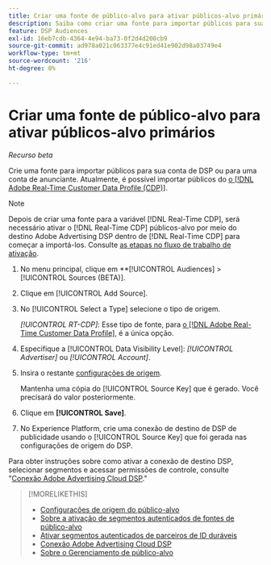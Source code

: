 ```yaml
---
title: Criar uma fonte de público-alvo para ativar públicos-alvo primários
description: Saiba como criar uma fonte para importar públicos para sua conta ou conta de anunciante.
feature: DSP Audiences
exl-id: 16eb7cdb-4364-4e94-ba73-0f2d4d200cb9
source-git-commit: ad978a021c063377e4c91ed41e902d98a03749e4
workflow-type: tm+mt
source-wordcount: '216'
ht-degree: 0%

---
```


# Criar uma fonte de público-alvo para ativar públicos-alvo primários

*Recurso beta*

<!-- Will this remain for admin users/Adobe account teams only? -->

Crie uma fonte para importar públicos para sua conta de DSP ou para uma conta de anunciante. Atualmente, é possível importar públicos do [o [!DNL Adobe Real-Time Customer Data Profile (CDP)]](https://experienceleague.adobe.com/docs/experience-platform/rtcdp/overview.html).

>[!NOTE]
>
>Depois de criar uma fonte para a variável [!DNL Real-Time CDP], será necessário ativar o [!DNL Real-Time CDP] públicos-alvo por meio do destino Adobe Advertising DSP dentro de [!DNL Real-Time CDP] para começar a importá-los. Consulte [as etapas no fluxo de trabalho de ativação](source-about.md#workflow-sources).

1. No menu principal, clique em **[!UICONTROL Audiences] > [!UICONTROL Sources (BETA)].

1. Clique em [!UICONTROL Add Source].

1. No [!UICONTROL Select a Type] selecione o tipo de origem.

   *[!UICONTROL RT-CDP]*: Esse tipo de fonte, para [o [!DNL Adobe Real-Time Customer Data Profile]](source-about.md), é a única opção.

1. Especifique a [!UICONTROL Data Visibility Level]: *[!UICONTROL Advertiser]* ou *[!UICONTROL Account]*.

1. Insira o restante [configurações de origem](source-settings.md).

   Mantenha uma cópia do [!UICONTROL Source Key] que é gerado. Você precisará do valor posteriormente.

1. Clique em **[!UICONTROL Save]**.

1. No Experience Platform, crie uma conexão de destino de DSP de publicidade usando o [!UICONTROL Source Key] que foi gerada nas configurações de origem do DSP.

Para obter instruções sobre como ativar a conexão de destino DSP, selecionar segmentos e acessar permissões de controle, consulte &quot;[Conexão Adobe Advertising Cloud DSP](https://experienceleague.adobe.com/docs/experience-platform/destinations/catalog/advertising/adobe-advertising-cloud-connection.html).&quot;

>[!MORELIKETHIS]
>
>* [Configurações de origem do público-alvo](source-settings.md)
>* [Sobre a ativação de segmentos autenticados de fontes de público-alvo](source-about.md)
>* [Ativar segmentos autenticados de parceiros de ID duráveis](source-durable-id.md)<!-- title?-->
>* [Conexão Adobe Advertising Cloud DSP](https://experienceleague.adobe.com/docs/experience-platform/destinations/catalog/advertising/adobe-advertising-cloud-connection.html)
>* [Sobre o Gerenciamento de público-alvo](/help/dsp/audiences/audience-about.md)

